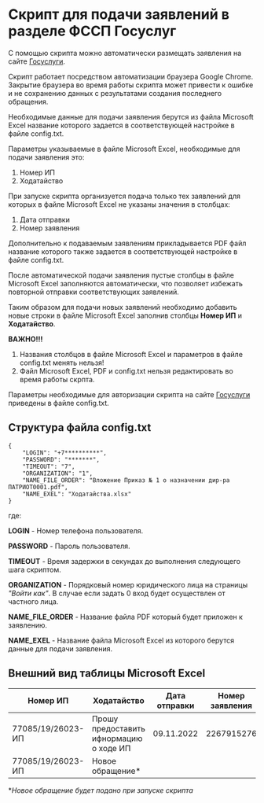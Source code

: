 # Скрипт для подачи заявлений в разделе ФССП Госуслуг

С помощью скрипта можно автоматически размещать заявления на сайте [Госуслуги].

Скрипт работает посредством автоматизации браузера Google Chrome. Закрытие браузера во время работы скрипта 
может привести к ошибке и не сохранению данных с результатами создания последнего обращения.

Необходимые данные для подачи заявления берутся из файла Microsoft Excel название которого задается 
в соответствующей настройке в файле config.txt.

Параметры указываемые в файле Microsoft Excel, необходимые для подачи заявления это:
1. Номер ИП
2. Ходатайство

При запуске скрипта организуется подача только тех заявлений для которых в файле Microsoft Excel
не указаны значения в столбцах:
1. Дата отправки
2. Номер заявления

Дополнительно к подаваемым заявлениям прикладывается PDF файл название которого также задается 
в соответствующей настройке в файле config.txt.

После автоматической подачи заявления пустые столбцы в файле Microsoft Excel заполняются 
автоматически, что позволяет избежать повторной отправки соответствующих заявлений.

Таким образом для подачи новых заявлений необходимо добавить новые строки в файле Microsoft Excel
заполнив столбцы **Номер ИП** и **Ходатайство**.

**ВАЖНО!!!** 
1. Названия столбцов в файле Microsoft Excel и параметров в файле config.txt менять нельзя!
2. Файл Microsoft Excel, PDF и config.txt нельзя редактировать во время работы скрпта.

Параметры необходимые для авторизации скрипта на сайте [Госуслуги] приведены в файле config.txt.

## Структура файла config.txt
```text
{
    "LOGIN": "+7**********",
    "PASSWORD": "*******",
    "TIMEOUT": "7",
    "ORGANIZATION": "1",
    "NAME_FILE_ORDER": "Вложение Приказ № 1 о назначении дир-ра ПАТРИОТ0001.pdf",
    "NAME_EXEL": "Ходатайства.xlsx"
}
```
где:

**LOGIN** - Номер телефона пользователя.

**PASSWORD** - Пароль пользователя.

**TIMEOUT** - Время задержки в секундах до выполнения следующего шага скриптом.

**ORGANIZATION** - Порядковый номер юридического лица на страницы *"Войти как"*. В случае если 
задать 0 вход будет осуществлен от частного лица.

**NAME_FILE_ORDER** - Название файла PDF который будет приложен к заявлению.

**NAME_EXEL** - Название файла Microsoft Excel из которого берутся данные для подачи заявления.

## Внешний вид таблицы Microsoft Excel

<table id="verticalalign">
<thead>
  <tr>
    <th>Номер ИП</th>
    <th>Ходатайство</th>
    <th>Дата отправки</th>
    <th>Номер заявления</th>
  </tr>
</thead>
<tbody>
  <tr>
    <td>77085/19/26023-ИП</td>
    <td>Прошу предоставить ифнормацию о ходе ИП</td>
    <td>09.11.2022</td>
    <td>2267915276</td>
  </tr>
  <tr>
    <td>77085/19/26023-ИП</td>
    <td>Новое обращение*</td>
    <td></td>
    <td></td>
  </tr>
</tbody>
</table>

**Новое обращение будет подано при запуске скрипта*


[Госуслуги]: https://esia.gosuslugi.ru/
